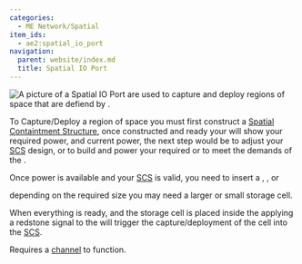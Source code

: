 ```yaml
---
categories:
  - ME Network/Spatial
item_ids:
  - ae2:spatial_io_port
navigation:
  parent: website/index.md
  title: Spatial IO Port
---
```


![A picture of a Spatial IO
Port](../../../assets/large/spatial_io_port.png)<ItemLink
id="spatial_io_port"/> are used to capture and
deploy regions of space that are defiend by <ItemLink
id="spatial_pylon"/>.

To Capture/Deploy a region of space you must first construct a [Spatial
Containtment Structure](spatial-containment-structure.md), once
constructed and ready your <ItemLink
id="spatial_io_port"/> will show your required
power, and current power, the next step would be to adjust your
[SCS](spatial-containment-structure.md) design, or to build and
power your required <ItemLink id="energy_cell"/>
or <ItemLink id="dense_energy_cell"/> to meet
the demands of the <ItemLink
id="spatial_io_port"/>.

Once power is available and your [SCS](spatial-containment-structure.md) is valid, you need to insert a <ItemLink
id="spatial_storage_cell_2"/>, <ItemLink
id="spatial_storage_cell_16"/>, or

<ItemLink id="spatial_storage_cell_128" />
depending on the required size you may need a larger or small storage cell.

When everything is ready, and the storage cell is placed inside the <ItemLink
id="spatial_io_port"/> applying a redstone
signal to the <ItemLink id="spatial_io_port"/>
will trigger the capture/deployment of the cell into the [SCS](spatial-containment-structure.md).

Requires a [channel](../channels.md) to function.

<RecipeFor id="spatial_io_port" />
